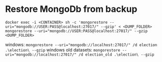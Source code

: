 # Restore MongoDb from backup
```
docker exec -i <CONTAINER> sh -c 'mongorestore --uri="mongodb://USER:PASS@localhost:27017/" --gzip' < <DUMP_FOLDER>
mongorestore --uri="mongodb://USER:PASS@localhost:27017/" --gzip <DUMP_FOLDER>
```

windows: `mongorestore --uri="mongodb://localhost:27017/" /d election .\election\ --gzip`
windows old datasets: `mongorestore --uri="mongodb://localhost:27017/" /d election_old .\election\ --gzip`
